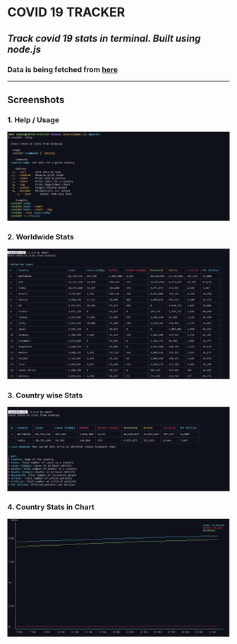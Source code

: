 # COVID 19 TRACKER 
## *Track covid 19 stats in terminal. Built using node.js*

### Data is being fetched from [here](https://corona.lmao.ninja/)


-----------------------------

## Screenshots

### 1. Help / Usage 
![Help/Usage Screenshot](images/cli_help.png)

### 2. Worldwide Stats
![WorlWide Stats Screenshot](images/cli_wordwide_stats.png)

### 3. Country wise Stats
![ Country wise Stats Screenshot](images/cli_country_stats.png)

### 4. Country Stats in Chart
![Country stats in Chart Screenshot](images/cli_country_chart.png)
